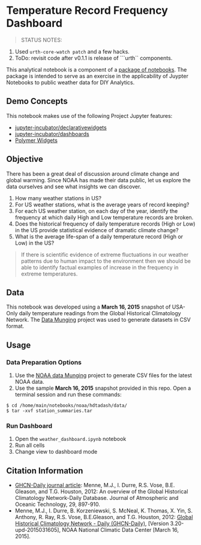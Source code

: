 # Temperature Record Frequency Dashboard

>STATUS NOTES:
>
1. Used ```urth-core-watch patch``` and a few hacks.
2. ToDo: revisit code after v0.1.1 is release of ```urth`` components.

This analytical notebook is a component of a [package of notebooks](https://github.com/ibm-et/jupyter-samples/tree/master/noaa). The package is intended to serve as an exercise in the applicability of Juypter Notebooks to public weather data for DIY Analytics.

## Demo Concepts
This notebook makes use of the following Project Jupyter features:

* [jupyter-incubator/declarativewidgets](https://github.com/jupyter-incubator/declarativewidgets)
* [jupyter-incubator/dashboards](https://github.com/jupyter-incubator/dashboards)
* [Polymer Widgets](https://www.polymer-project.org/1.0/)

## Objective

There has been a great deal of discussion around climate change and global warming. Since NOAA has made their data public, let us explore the data ourselves and see what insights we can discover. 

1. How many weather stations in US?
2. For US weather stations, what is the average years of record keeping?
3. For each US weather station, on each day of the year, identify the frequency at which daily High and Low temperature records are broken.
4. Does the historical frequency of daily temperature records (High or Low) in the US provide statistical evidence of dramatic climate change?
5. What is the average life-span of a daily temperature record (High or Low) in the US?

>If there is scientific evidence of extreme fluctuations in our weather patterns due to human impact to the environment then we should be able to identify factual examples of increase in the frequency in extreme temperatures.

## Data
This notebook was developed using a **March 16, 2015** snapshot of USA-Only daily temperature readings from the Global Historical Climatology Network. The [Data Munging](https://github.com/ibm-et/jupyter-samples/tree/master/noaa/etl) project was used to generate datasets in CSV format.

## Usage

### Data Preparation Options

1. Use the [NOAA data Munging](https://github.com/ibm-et/jupyter-samples/tree/master/noaa/etl) project to generate CSV files for the latest NOAA data.
2. Use the sample **March 16, 2015** snapshot provided in this repo. Open a terminal session and run these commands:
```
$ cd /home/main/notebooks/noaa/hdtadash/data/
$ tar -xvf station_summaries.tar
```

### Run Dashboard

1. Open the ```weather_dashboard.ipynb``` notebook
2. Run all cells
3. Change view to dashboard mode

## Citation Information

* [GHCN-Daily journal article](http://doi:10.1175/JTECH-D-11-00103.1): Menne, M.J., I. Durre, R.S. Vose, B.E. Gleason, and T.G. Houston, 2012:  An overview of the Global Historical Climatology Network-Daily Database.  Journal of Atmospheric and Oceanic Technology, 29, 897-910.
* Menne, M.J., I. Durre, B. Korzeniewski, S. McNeal, K. Thomas, X. Yin, S. Anthony, R. Ray, R.S. Vose, B.E.Gleason, and T.G. Houston, 2012: [Global Historical Climatology Network - Daily (GHCN-Daily)](http://doi.org/10.7289/V5D21VHZ), [Version 3.20-upd-2015031605], NOAA National Climatic Data Center [March 16, 2015].

